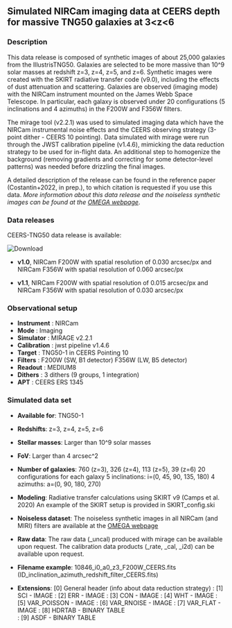 ## Simulated NIRCam imaging data at CEERS depth for massive TNG50 galaxies at 3<z<6

### Description

This data release is composed of synthetic images of about 25,000 galaxies from the IllustrisTNG50. Galaxies are selected to be more massive than 10^9 solar masses at redshift z=3, z=4, z=5, and z=6. Synthetic images were created with the SKIRT radiative transfer code (v9.0), including the effects of dust attenuation and scattering. Galaxies are observed (imaging mode) with the NIRCam instrument mounted on the James Webb Space Telescope. In particular, each galaxy is observed under 20 configurations (5 inclinations and 4 azimuths) in the F200W and F356W filters. 

The mirage tool (v2.2.1) was used to simulated imaging data which have the NIRCam instrumental noise effects and the CEERS observing strategy (3-point dither - CEERS 10 pointing). Data simulated with mirage were run through the JWST calibration pipeline (v1.4.6), mimicking the data reduction strategy to be used for in-flight data. An additional step to homogenize the background (removing gradients and correcting for some detector-level patterns) was needed before drizzling the final images. 

A detailed description of the release can be found in the reference paper (Costantin+2022, in prep.), to which citation is requested if you use this data. *More information about this data release and the noiseless synthetic images can be found at the [OMEGA webpage](https://www.lucacostantin.com/OMEGA)*.

### Data releases

CEERS-TNG50 data release is available: 

![Download](https://img.shields.io/badge/version-v1.0-green)

* **v1.0**, NIRCam F200W with spatial resolution of 0.030 arcsec/px and NIRCam F356W with spatial resolution of 0.060 arcsec/px

* **v1.1**, NIRCam F200W with spatial resolution of 0.015 arcsec/px and NIRCam F356W with spatial resolution of 0.030 arcsec/px

### Observational setup

* **Instrument**  : NIRCam
* **Mode**        : Imaging
* **Simulator**   : MIRAGE v2.2.1
* **Calibration** : jwst pipeline v1.4.6
* **Target**      : TNG50-1 in CEERS Pointing 10
* **Filters**     : F200W (SW, B1 detector)
                    F356W (LW, B5 detector)
* **Readout**     : MEDIUM8
* **Dithers**     : 3 dithers (9 groups, 1 integration)
* **APT**         : CEERS ERS 1345
### Simulated data set

* **Available for**: TNG50-1

* **Redshifts**: z=3, z=4, z=5, z=6

* **Stellar masses**: Larger than 10^9 solar masses

* **FoV**: Larger than 4 arcsec^2

* **Number of galaxies**: 760 (z=3), 326 (z=4), 113 (z=5), 39 (z=6)
   20 configurations for each galaxy 
   5 inclinations: i=(0, 45, 90, 135, 180)
   4 azimuths: a=(0, 90, 180, 270)

* **Modeling**: Radiative transfer calculations using SKIRT v9 (Camps et al. 2020)
   An example of the SKIRT setup is provided in SKIRT_config.ski

* **Noiseless dataset**: The noiseless synthetic images in all NIRCam (and MIRI) filters are available at the [OMEGA webpage](https://www.lucacostantin.com/OMEGA)

* **Raw data**: The raw data (_uncal) produced with mirage can be available upon request.
   The calibration data products (_rate, _cal, _i2d) can be available upon request.

* **Filename example**: 10846_i0_a0_z3_F200W_CEERS.fits
   (ID_inclination_azimuth_redshift_filter_CEERS.fits)

* **Extensions**: [0] General header (info about data reduction strategy)
   : [1] SCI - IMAGE
   : [2] ERR - IMAGE
   : [3] CON - IMAGE
   : [4] WHT - IMAGE
   : [5] VAR_POISSON - IMAGE
   : [6] VAR_RNOISE - IMAGE
   : [7] VAR_FLAT - IMAGE
   : [8] HDRTAB - BINARY TABLE  
   : [9] ASDF - BINARY TABLE 
